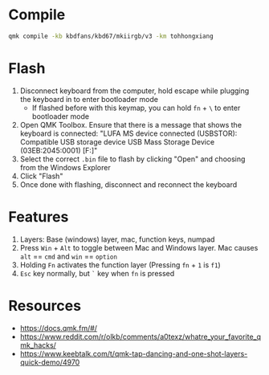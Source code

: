 # Compile

```bash
qmk compile -kb kbdfans/kbd67/mkiirgb/v3 -km tohhongxiang
```

# Flash

1. Disconnect keyboard from the computer, hold escape while plugging the keyboard in to enter bootloader mode
    - If flashed before with this keymap, you can hold `fn` + `\` to enter bootloader mode
2. Open QMK Toolbox. Ensure that there is a message that shows the keyboard is connected: "LUFA MS device connected (USBSTOR): Compatible USB storage device USB Mass Storage Device (03EB:2045:0001) [F:]"
3. Select the correct `.bin` file to flash by clicking "Open" and choosing from the Windows Explorer
4. Click "Flash"
5. Once done with flashing, disconnect and reconnect the keyboard

# Features

1. Layers: Base (windows) layer, mac, function keys, numpad
2. Press `Win` + `Alt` to toggle between Mac and Windows layer. Mac causes `alt` == `cmd` and `win` == `option`
3. Holding `Fn` activates the function layer (Pressing `fn` + `1` is `f1`)
4. `Esc` key normally, but `` ` `` key when `fn` is pressed

# Resources

- https://docs.qmk.fm/#/
- https://www.reddit.com/r/olkb/comments/a0texz/whatre_your_favorite_qmk_hacks/
- https://www.keebtalk.com/t/qmk-tap-dancing-and-one-shot-layers-quick-demo/4970
